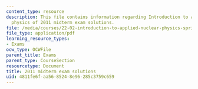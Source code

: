 ```yaml
---
content_type: resource
description: This file contains information regarding Introduction to applied nuclear
  physics of 2011 midterm exam solutions.
file: /media/courses/22-02-introduction-to-applied-nuclear-physics-spring-2012/4811fe6faa5685248e96285c3759c659_MIT22_02S12_midterm2011sol.pdf
file_type: application/pdf
learning_resource_types:
- Exams
ocw_type: OCWFile
parent_title: Exams
parent_type: CourseSection
resourcetype: Document
title: 2011 midterm exam solutions
uid: 4811fe6f-aa56-8524-8e96-285c3759c659
---
```

